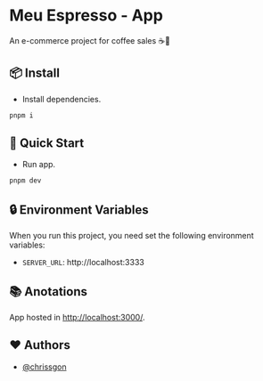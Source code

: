 # Meu Espresso - App

An e-commerce project for coffee sales ☕🛒

## 📦 Install

- Install dependencies.

```bash
pnpm i
```

## 🚀 Quick Start

- Run app.

```bash
pnpm dev
```

## 🔒 Environment Variables

When you run this project, you need set the following environment variables:

- `SERVER_URL`: http://localhost:3333

## 📚 Anotations

App hosted in [http://localhost:3000/](http://localhost:3000/).

## ❤️ Authors

- [@chrissgon](https://www.github.com/chrissgon)
